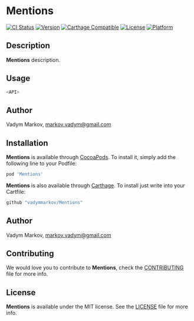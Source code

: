 # Mentions

[![CI Status](http://img.shields.io/travis/vadymmarkov/Mentions.svg?style=flat)](https://travis-ci.org/vadymmarkov/Mentions)
[![Version](https://img.shields.io/cocoapods/v/Mentions.svg?style=flat)](http://cocoadocs.org/docsets/Mentions)
[![Carthage Compatible](https://img.shields.io/badge/Carthage-compatible-4BC51D.svg?style=flat)](https://github.com/Carthage/Carthage)
[![License](https://img.shields.io/cocoapods/l/Mentions.svg?style=flat)](http://cocoadocs.org/docsets/Mentions)
[![Platform](https://img.shields.io/cocoapods/p/Mentions.svg?style=flat)](http://cocoadocs.org/docsets/Mentions)

## Description

**Mentions** description.

## Usage

```swift
<API>
```

## Author

Vadym Markov, markov.vadym@gmail.com

## Installation

**Mentions** is available through [CocoaPods](http://cocoapods.org). To install
it, simply add the following line to your Podfile:

```ruby
pod 'Mentions'
```

**Mentions** is also available through [Carthage](https://github.com/Carthage/Carthage).
To install just write into your Cartfile:

```ruby
github "vadymmarkov/Mentions"
```

## Author

Vadym Markov, markov.vadym@gmail.com

## Contributing

We would love you to contribute to **Mentions**, check the [CONTRIBUTING](https://github.com/vadymmarkov/Mentions/blob/master/CONTRIBUTING.md) file for more info.

## License

**Mentions** is available under the MIT license. See the [LICENSE](https://github.com/vadymmarkov/Mentions/blob/master/LICENSE.md) file for more info.
